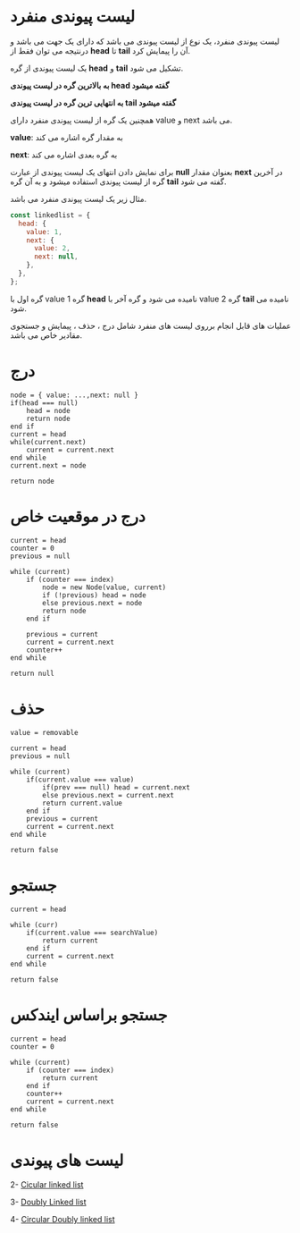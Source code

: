 # لیست پیوندی منفرد

لیست پیوندی منفرد، یک نوع از لیست پیوندی می باشد که دارای یک جهت می باشد و درنتیجه می توان فقط از **head** تا **tail** آن را پیمایش کرد.

یک لیست پیوندی از گره **head** و **tail** تشکیل می شود.

**به بالاترین گره در لیست پیوندی head گفته میشود**

**به انتهایی ترین گره در لیست پیوندی tail گفته میشود**

همچنین یک گره از لیست پیوندی منفرد دارای value و next می باشد.

**value**: به مقدار گره اشاره می کند

**next**: به گره بعدی اشاره می کند

برای نمایش دادن انتهای یک لیست پیوندی از عبارت **null** بعنوان مقدار **next** در آخرین گره از لیست پیوندی استفاده میشود و به آن گره **tail** گفته می شود.

مثال زیر یک لیست پیوندی منفرد می باشد.

```javascript
const linkedlist = {
  head: {
    value: 1,
    next: {
      value: 2,
      next: null,
    },
  },
};
```

گره اول با value 1 گره **head** نامیده می شود و گره آخر با value 2 گره **tail** نامیده می شود.

عملیات های قابل انجام برروی لیست های منفرد شامل درج ، حذف ، پیمایش و جستجوی مقادیر خاص می باشد.

# درج

```
node = { value: ...,next: null }
if(head === null)
    head = node
    return node
end if
current = head
while(current.next)
    current = current.next
end while
current.next = node

return node
```

# درج در موقعیت خاص

```
current = head
counter = 0
previous = null

while (current)
    if (counter === index)
        node = new Node(value, current)
        if (!previous) head = node
        else previous.next = node
        return node
    end if

    previous = current
    current = current.next
    counter++
end while

return null
```

# حذف

```
value = removable

current = head
previous = null

while (current)
    if(current.value === value)
        if(prev === null) head = current.next
        else previous.next = current.next
        return current.value
    end if
    previous = current
    current = current.next
end while

return false
```

# جستجو

```
current = head

while (curr)
    if(current.value === searchValue)
        return current
    end if
    current = current.next
end while

return false
```

# جستجو براساس ایندکس

```
current = head
counter = 0

while (current)
    if (counter === index)
        return current
    end if
    counter++
    current = current.next
end while

return false

```

# لیست های پیوندی

2- [Cicular linked list](https://github.com/mmdzov/data-structure/blob/main/src/2.Linked-List/2_2.Circular-Linked-List/FA-README.md)

3- [Doubly Linked list](https://github.com/mmdzov/data-structure/blob/main/src/2.Linked-List/2_3.Doubly-Linked-List/FA-README.md)

4- [Circular Doubly linked list](https://github.com/mmdzov/data-structure/blob/main/src/2.Linked-List/2_4.Circular-Doubly-Linked-List/FA-README.md)
